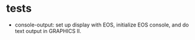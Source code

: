 # tests

* console-output: set up display with EOS, initialize EOS console, and do text output in GRAPHICS II.

